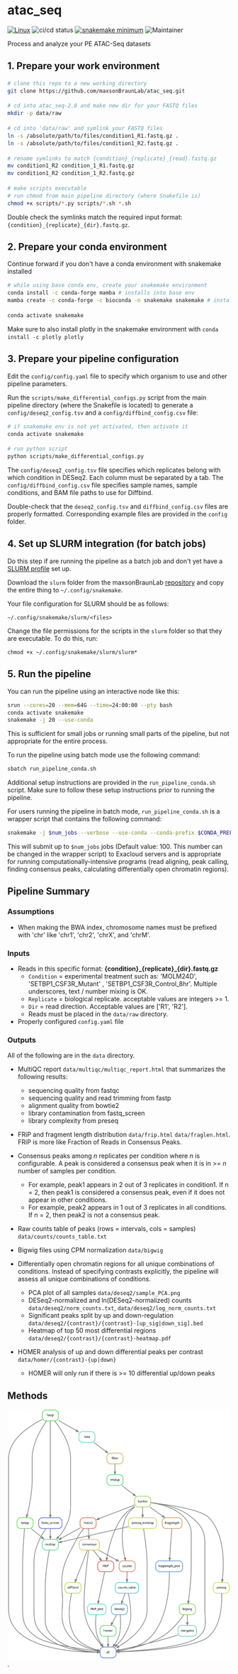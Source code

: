 # atac_seq

[![Linux](https://svgshare.com/i/Zhy.svg)](https://svgshare.com/i/Zhy.svg)
![ci/cd status](https://github.com/maxsonBraunLab/atac_seq/actions/workflows/test.yaml/badge.svg)
[![snakemake minimum](https://img.shields.io/badge/snakemake->=5.32-<COLOR>.svg)](https://shields.io/)
![Maintainer](https://img.shields.io/badge/maintainer-gartician-blue)

Process and analyze your PE ATAC-Seq datasets

## 1. Prepare your work environment

```bash
# clone this repo to a new working directory
git clone https://github.com/maxsonBraunLab/atac_seq.git

# cd into atac_seq-2.0 and make new dir for your FASTQ files
mkdir -p data/raw

# cd into 'data/raw' and symlink your FASTQ files
ln -s /absolute/path/to/files/condition1_R1.fastq.gz .
ln -s /absolute/path/to/files/condition1_R2.fastq.gz .

# rename symlinks to match {condition}_{replicate}_{read}.fastq.gz
mv condition1_R2 condition_1_R1.fastq.gz
mv condition1_R2 condition_1_R2.fastq.gz

# make scripts executable
# run chmod from main pipeline directory (where Snakefile is)
chmod +x scripts/*.py scripts/*.sh *.sh
```

Double check the symlinks match the required input format: `{condition}_{replicate}_{dir}.fastq.gz`.

## 2. Prepare your conda environment

Continue forward if you don't have a conda environment with snakemake installed

```bash
# while using base conda env, create your snakemake environment
conda install -c conda-forge mamba # installs into base env
mamba create -c conda-forge -c bioconda -n snakemake snakemake # installs snakemake into new env

conda activate snakemake
```

Make sure to also install plotly in the snakemake environment with `conda install -c plotly plotly` 

## 3. Prepare your pipeline configuration

Edit the `config/config.yaml` file to specify which organism to use and other pipeline parameters.

Run the `scripts/make_differential_configs.py` script from the main pipeline directory (where the Snakefile is located) to generate a `config/deseq2_config.tsv` and a `config/diffbind_config.csv` file:

```bash
# if snakemake env is not yet activated, then activate it
conda activate snakemake

# run python script
python scripts/make_differential_configs.py
```

The `config/deseq2_config.tsv` file specifies which replicates belong with which condition in DESeq2. Each column must be separated by a tab. The `config/diffbind_config.csv` file specifies sample names, sample conditions, and BAM file paths to use for Diffbind. 

Double-check that the `deseq2_config.tsv` and `diffbind_config.csv` files are properly formatted. Corresponding example files are provided in the `config` folder.

## 4. Set up SLURM integration (for batch jobs)

Do this step if are running the pipeline as a batch job and don't yet have a [SLURM profile](https://github.com/Snakemake-Profiles/slurm) set up.

Download the `slurm` folder from the maxsonBraunLab [repository](https://github.com/maxsonBraunLab/slurm) and copy the entire thing to `~/.config/snakemake`. 

Your file configuration for SLURM should be as follows:
```
~/.config/snakemake/slurm/<files>
```

Change the file permissions for the scripts in the `slurm` folder so that they are executable. To do this, run:
```
chmod +x ~/.config/snakemake/slurm/slurm*
```

## 5. Run the pipeline

You can run the pipeline using an interactive node like this:

```bash
srun --cores=20 --mem=64G --time=24:00:00 --pty bash
conda activate snakemake
snakemake -j 20 --use-conda
```

This is sufficient for small jobs or running small parts of the pipeline, but not appropriate for the entire process.

To run the pipeline using batch mode use the following command:

```bash
sbatch run_pipeline_conda.sh
```

Additional setup instructions are provided in the `run_pipeline_conda.sh` script. Make sure to follow these setup instructions prior to running the pipeline. 

For users running the pipeline in batch mode, `run_pipeline_conda.sh` is a wrapper script that contains the following command:

```bash
snakemake -j $num_jobs --verbose --use-conda --conda-prefix $CONDA_PREFIX_1/env --cluster-config cluster.yaml --profile slurm
```

This will submit up to `$num_jobs` jobs (Default value: 100. This number can be changed in the wrapper script) to Exacloud servers and is appropriate for running computationally-intensive programs (read aligning, peak calling, finding consensus peaks, calculating differentially open chromatin regions).


## Pipeline Summary

### Assumptions

* When making the BWA index, chromosome names must be prefixed with 'chr' like 'chr1', 'chr2', 'chrX', and 'chrM'.

### Inputs

* Reads in this specific format: **{condition}\_{replicate}\_{dir}.fastq.gz**
    * `Condition` = experimental treatment such as: 'MOLM24D', 'SETBP1_CSF3R_Mutant' , 'SETBP1_CSF3R_Control_8hr'. Multiple underscores, text / number mixing is OK. 
    * `Replicate` = biological replicate. acceptable values are integers >= 1.
    * `Dir` = read direction. Acceptable values are ['R1', 'R2'].
    * Reads must be placed in the `data/raw` directory.
* Properly configured `config.yaml` file

### Outputs

All of the following are in the `data` directory.

* MultiQC report `data/multiqc/multiqc_report.html` that summarizes the following results:
    * sequencing quality from fastqc
    * sequencing quality and read trimming from fastp
    * alignment quality from bowtie2
    * library contamination from fastq_screen
    * library complexity from preseq

* FRiP and fragment length distribution `data/frip.html` `data/fraglen.html`. FRiP is more like Fraction of Reads in Consensus Peaks.

* Consensus peaks among _n_ replicates per condition where _n_ is configurable. A peak is considered a consensus peak when it is in >= _n_ number of samples per condition. 

    * For example, peak1 appears in 2 out of 3 replicates in condition1. If n = 2, then peak1 is considered a consensus peak, even if it does not appear in other conditions. 
    * For example, peak2 appears in 1 out of 3 replicates in all conditions. If n = 2, then peak2 is not a consensus peak. 

* Raw counts table of peaks (rows = intervals, cols = samples) `data/counts/counts_table.txt`

* Bigwig files using CPM normalization `data/bigwig`

* Differentially open chromatin regions for all unique combinations of conditions. Instead of specifying contrasts explicitly, the pipeline will assess all unique combinations of conditions.

    * PCA plot of all samples `data/deseq2/sample_PCA.png`
    * DESeq2-normalized and ln(DESeq2-normalized) counts `data/deseq2/norm_counts.txt`, `data/deseq2/log_norm_counts.txt`
    * Significant peaks split by up and down-regulation `data/deseq2/{contrast}/{contrast}-[up_sig|down_sig].bed`
    * Heatmap of top 50 most differential regions `data/deseq2/{contrast}/{contrast}-heatmap.pdf` 

* HOMER analysis of up and down differential peaks per contrast `data/homer/{contrast}-{up|down}`

    * HOMER will only run if there is >= 10 differential up/down peaks

## Methods

![](rulegraph.svg).



